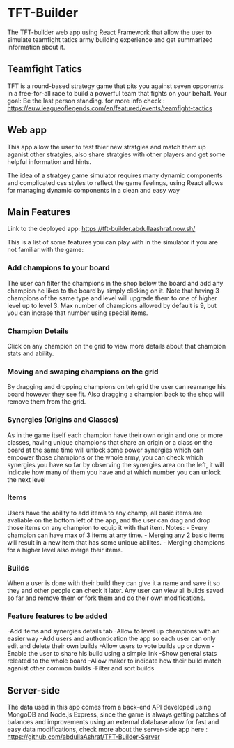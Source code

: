 # TFT-Builder
The TFT-builder web app using React Framework that allow the user to simulate teamfight tatics army building experience and get summarized information about it.

## Teamfight Tatics
TFT is a round-based strategy game that pits you against seven opponents in a free-for-all race to build a powerful team that fights on your behalf. Your goal: Be the last person standing.
for more info check : https://euw.leagueoflegends.com/en/featured/events/teamfight-tactics

## Web app
This app allow the user to test thier new stratgies and match them up aganist other stratgies, also share stratgies with other players and get some helpful information and hints.

The idea of a stratgey game simulator requires many dynamic components and complicated css styles to reflect the game feelings, using React allows for managing dynamic components in a clean and easy way

## Main Features
Link to the deployed app:
https://tft-builder.abdullaashraf.now.sh/

This is a list of some features you can play with in the simulator if you are not familiar with the game:
### Add champions to your board
The user can filter the champions in the shop below the board and add any champion he likes to the board by simply clicking on it.
Note that having 3 champions of the same type and level will upgrade them to one of higher level up to level 3.
Max number of champions allowed by default is 9, but you can incrase that number using special items.

### Champion Details
Click on any champion on the grid to view more details about that champion stats and ability.

### Moving and swaping champions on the grid
By dragging and dropping champions on teh grid the user can rearrange his board however they see fit.
Also dragging a champion back to the shop will remove them from the grid.

### Synergies (Origins and Classes)
As in the game itself each champion have their own origin and one or more classes, having unique champions that share an origin or a class on the board at the same time will unlock some power synergies which can empower those champions or the whole army, you can check which synergies you have so far by observing the synergies area on the left, it will indicate how many of them you have and at which number you can unlock the next level

### Items
Users have the ability to add items to any champ, all basic items are avaliable on the bottom left of the app, and the user can drag and drop those items on any champion to equip it with that item.
Notes:  - Every champion can have max of 3 items at any time.
        - Merging any 2 basic items will result in a new item that has some unique abilites.
        - Merging champions for a higher level also merge their items.
        
### Builds
When a user is done with their build they can give it a name and save it so they and other people can check it later.
Any user can view all builds saved so far and remove them or fork them and do their own modifications.

### Feature features to be added
-Add items and synergies details tab
-Allow to level up champions with an easier way
-Add users and authontication the app so each user can only edit and delete their own builds
-Allow users to vote builds up or down
-Enable the user to share his build using a simple link
-Show general stats releated to the whole board
-Allow maker to indicate how their build match aganist other common builds
-Filter and sort builds

## Server-side
The data used in this app comes from a back-end API developed using MongoDB and Node.js Express, since the game is always getting patches of balances and improvements using an external database allow for fast and easy data modifications, check more about the server-side app here : https://github.com/abdullaAshraf/TFT-Builder-Server 
